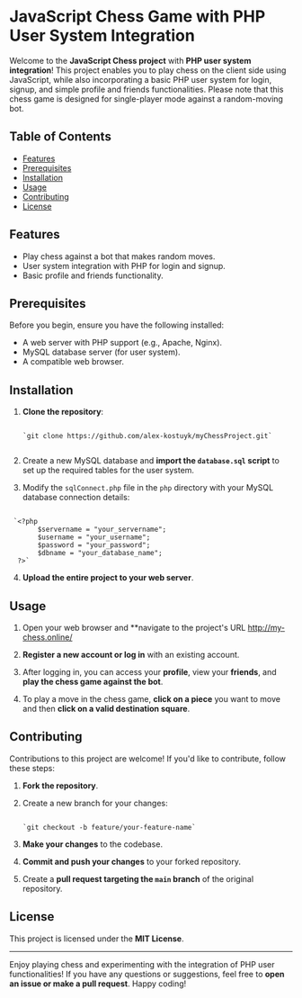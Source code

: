 JavaScript Chess Game with PHP User System Integration
======================================================

Welcome to the **JavaScript Chess project** with **PHP user system integration**! This project enables you to play chess on the client side using JavaScript, while also incorporating a basic PHP user system for login, signup, and simple profile and friends functionalities. Please note that this chess game is designed for single-player mode against a random-moving bot.

Table of Contents
-----------------

*   [Features](#features)
*   [Prerequisites](#prerequisites)
*   [Installation](#installation)
*   [Usage](#usage)
*   [Contributing](#contributing)
*   [License](#license)

Features
--------

*   Play chess against a bot that makes random moves.
*   User system integration with PHP for login and signup.
*   Basic profile and friends functionality.

Prerequisites
-------------

Before you begin, ensure you have the following installed:

*   A web server with PHP support (e.g., Apache, Nginx).
*   MySQL database server (for user system).
*   A compatible web browser.

Installation
------------

1.  **Clone the repository**:
    
    ```bashCopy code
    
    `git clone https://github.com/alex-kostuyk/myChessProject.git`
    

    ```
    
2.  Create a new MySQL database and **import the `database.sql` script** to set up the required tables for the user system.
    
3.  Modify the `sqlConnect.php` file in the `php` directory with your MySQL database connection details:
    
   ```phpCopy code
    
    `<?php
          $servername = "your_servername";
          $username = "your_username";
          $password = "your_password";
          $dbname = "your_database_name";
     ?>`

  ```
    
4.  **Upload the entire project to your web server**.
    

Usage
-----

1.  Open your web browser and **navigate to the project's URL http://my-chess.online/
    
2.  **Register a new account or log in** with an existing account.
    
3.  After logging in, you can access your **profile**, view your **friends**, and **play the chess game against the bot**.
    
4.  To play a move in the chess game, **click on a piece** you want to move and then **click on a valid destination square**.
    

Contributing
------------

Contributions to this project are welcome! If you'd like to contribute, follow these steps:

1.  **Fork the repository**.
    
2.  Create a new branch for your changes:
    
    ```bashCopy code
    
    `git checkout -b feature/your-feature-name`

    ```
    
3.  **Make your changes** to the codebase.
    
4.  **Commit and push your changes** to your forked repository.
    
5.  Create a **pull request targeting the `main` branch** of the original repository.
    

License
-------

This project is licensed under the **MIT License**.

* * *

Enjoy playing chess and experimenting with the integration of PHP user functionalities! If you have any questions or suggestions, feel free to **open an issue or make a pull request**. Happy coding!
